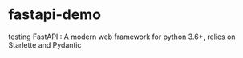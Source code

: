# fastapi-demo
testing
FastAPI : A modern web framework for python 3.6+, relies on Starlette and Pydantic
